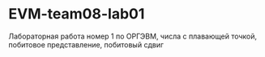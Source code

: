 # EVM-team08-lab01
Лабораторная работа номер 1 по ОРГЭВМ, числа с плавающей точкой, побитовое представление, побитовый сдвиг
